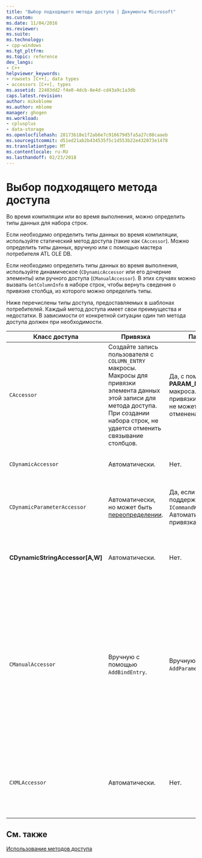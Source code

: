 ```yaml
---
title: "Выбор подходящего метода доступа | Документы Microsoft"
ms.custom: 
ms.date: 11/04/2016
ms.reviewer: 
ms.suite: 
ms.technology:
- cpp-windows
ms.tgt_pltfrm: 
ms.topic: reference
dev_langs:
- C++
helpviewer_keywords:
- rowsets [C++], data types
- accessors [C++], types
ms.assetid: 22483dd2-f4e0-4dcb-8e4d-cd43a9c1a3db
caps.latest.revision: 
author: mikeblome
ms.author: mblome
manager: ghogen
ms.workload:
- cplusplus
- data-storage
ms.openlocfilehash: 28173b18e1f2ab6e7c916679d5fa5a27c08caaeb
ms.sourcegitcommit: d51ed21ab2b434535f5c1d553b22e432073e1478
ms.translationtype: MT
ms.contentlocale: ru-RU
ms.lasthandoff: 02/23/2018
---
```

# <a name="determining-which-type-of-accessor-to-use"></a>Выбор подходящего метода доступа
Во время компиляции или во время выполнения, можно определить типы данных для набора строк.  
  
 Если необходимо определить типы данных во время компиляции, используйте статический метод доступа (такие как `CAccessor`). Можно определить типы данных, вручную или с помощью мастера потребителя ATL OLE DB.  
  
 Если необходимо определить типы данных во время выполнения, используйте динамическое (`CDynamicAccessor` или его дочерние элементы) или ручного доступа (`CManualAccessor`). В этих случаях можно вызвать `GetColumnInfo` в наборе строк, чтобы вернуть сведения о привязке столбца, из которого можно определить типы.  
  
 Ниже перечислены типы доступа, предоставляемых в шаблонах потребителей. Каждый метод доступа имеет свои преимущества и недостатки. В зависимости от конкретной ситуации один тип метода доступа должен при необходимости.  
  
|Класс доступа|Привязка|Параметр|Комментарий|  
|--------------------|-------------|---------------|-------------|  
|`CAccessor`|Создайте запись пользователя с `COLUMN_ENTRY` макросы. Макросы для привязки элемента данных этой записи для метода доступа. При создании набора строк, не удается отменить связывание столбцов.|Да, с помощью **PARAM_MAP** запись макроса. После привязки параметров не может быть отменена.|Самый быстрый метод доступа из-за небольшого объема кода.|  
|`CDynamicAccessor`|Автоматически.|Нет.|Полезно, если вы не знаете тип данных в наборе строк.|  
|`CDynamicParameterAccessor`|Автоматически, но может быть [переопределении](../../data/oledb/overriding-a-dynamic-accessor.md).|Да, если поставщик поддерживает `ICommandWithParameters`. Автоматическая привязка параметров.|Медленнее, чем `CDynamicAccessor` но полезен для вызова универсальных хранимых процедур.|  
|**CDynamicStringAccessor[A,W]**|Автоматически.|Нет.|Извлекает данные из хранилища данных в виде строковых данных.|  
|`CManualAccessor`|Вручную с помощью `AddBindEntry`.|Вручную с помощью `AddParameterEntry`.|Очень быстро; только один раз привязка параметров и столбцов. Можно определить тип данных для использования. (См. [DBVIEWER](http://msdn.microsoft.com/en-us/07620f99-c347-4d09-9ebc-2459e8049832) образец в качестве примера.) Требуется больше кода, чем `CDynamicAccessor` или `CAccessor`. Это больше похожи на прямой вызов OLE DB.|  
|`CXMLAccessor`|Автоматически.|Нет.|Извлекает данные из хранилища данных в виде строковых данных и форматирует их как XML-тегами для данных.|  
  
## <a name="see-also"></a>См. также  
 [Использование методов доступа](../../data/oledb/using-accessors.md)